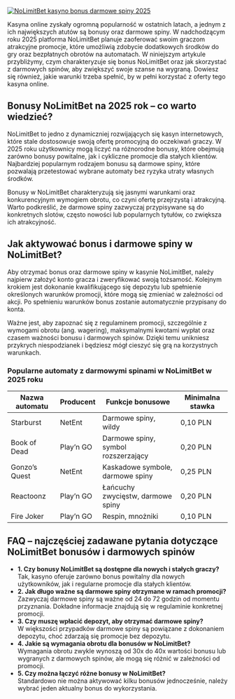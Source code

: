 [![NoLimitBet kasyno bonus darmowe spiny 2025](https://123-caf.pages.dev/gitsignup.png)](https://vrmoo.ru/Bt82HjjY)

<p>Kasyna online zyskały ogromną popularność w ostatnich latach, a jednym z ich największych atutów są bonusy oraz darmowe spiny. W nadchodzącym roku 2025 platforma NoLimitBet planuje zaoferować swoim graczom atrakcyjne promocje, które umożliwią zdobycie dodatkowych środków do gry oraz bezpłatnych obrotów na automatach. W niniejszym artykule przybliżymy, czym charakteryzuje się bonus NoLimitBet oraz jak skorzystać z darmowych spinów, aby zwiększyć swoje szanse na wygraną. Dowiesz się również, jakie warunki trzeba spełnić, by w pełni korzystać z oferty tego kasyna online.</p>  <h2>Bonusy NoLimitBet na 2025 rok – co warto wiedzieć?</h2> <p>NoLimitBet to jedno z dynamiczniej rozwijających się kasyn internetowych, które stale dostosowuje swoją ofertę promocyjną do oczekiwań graczy. W 2025 roku użytkownicy mogą liczyć na różnorodne bonusy, które obejmują zarówno bonusy powitalne, jak i cykliczne promocje dla stałych klientów. Najbardziej popularnym rodzajem bonusu są darmowe spiny, które pozwalają przetestować wybrane automaty bez ryzyka utraty własnych środków.</p> <p>Bonusy w NoLimitBet charakteryzują się jasnymi warunkami oraz konkurencyjnym wymogiem obrotu, co czyni ofertę przejrzystą i atrakcyjną. Warto podkreślić, że darmowe spiny zazwyczaj przypisywane są do konkretnych slotów, często nowości lub popularnych tytułów, co zwiększa ich atrakcyjność.</p>  <h2>Jak aktywować bonus i darmowe spiny w NoLimitBet?</h2> <p>Aby otrzymać bonus oraz darmowe spiny w kasynie NoLimitBet, należy najpierw założyć konto gracza i zweryfikować swoją tożsamość. Kolejnym krokiem jest dokonanie kwalifikującego się depozytu lub spełnienie określonych warunków promocji, które mogą się zmieniać w zależności od akcji. Po spełnieniu warunków bonus zostanie automatycznie przypisany do konta.</p> <p>Ważne jest, aby zapoznać się z regulaminem promocji, szczególnie z wymogami obrotu (ang. wagering), maksymalnymi kwotami wypłat oraz czasem ważności bonusu i darmowych spinów. Dzięki temu unikniesz przykrych niespodzianek i będziesz mógł cieszyć się grą na korzystnych warunkach.</p>  <h3>Popularne automaty z darmowymi spinami w NoLimitBet w 2025 roku</h3> <table>   <thead>     <tr>       <th>Nazwa automatu</th>       <th>Producent</th>       <th>Funkcje bonusowe</th>       <th>Minimalna stawka</th>     </tr>   </thead>   <tbody>     <tr>       <td>Starburst</td>       <td>NetEnt</td>       <td>Darmowe spiny, wildy</td>       <td>0,10 PLN</td>     </tr>     <tr>       <td>Book of Dead</td>       <td>Play’n GO</td>       <td>Darmowe spiny, symbol rozszerzający</td>       <td>0,20 PLN</td>     </tr>     <tr>       <td>Gonzo’s Quest</td>       <td>NetEnt</td>       <td>Kaskadowe symbole, darmowe spiny</td>       <td>0,25 PLN</td>     </tr>     <tr>       <td>Reactoonz</td>       <td>Play’n GO</td>       <td>Łańcuchy zwycięstw, darmowe spiny</td>       <td>0,20 PLN</td>     </tr>     <tr>       <td>Fire Joker</td>       <td>Play’n GO</td>       <td>Respin, mnożniki</td>       <td>0,10 PLN</td>     </tr>   </tbody> </table>  <h2>FAQ – najczęściej zadawane pytania dotyczące NoLimitBet bonusów i darmowych spinów</h2> <ul>   <li><strong>1. Czy bonusy NoLimitBet są dostępne dla nowych i stałych graczy?</strong><br>Tak, kasyno oferuje zarówno bonus powitalny dla nowych użytkowników, jak i regularne promocje dla stałych klientów.</li>   <li><strong>2. Jak długo ważne są darmowe spiny otrzymane w ramach promocji?</strong><br>Zazwyczaj darmowe spiny są ważne od 24 do 72 godzin od momentu przyznania. Dokładne informacje znajdują się w regulaminie konkretnej promocji.</li>   <li><strong>3. Czy muszę wpłacić depozyt, aby otrzymać darmowe spiny?</strong><br>W większości przypadków darmowe spiny są powiązane z dokonaniem depozytu, choć zdarzają się promocje bez depozytu.</li>   <li><strong>4. Jakie są wymagania obrotu dla bonusów w NoLimitBet?</strong><br>Wymagania obrotu zwykle wynoszą od 30x do 40x wartości bonusu lub wygranych z darmowych spinów, ale mogą się różnić w zależności od promocji.</li>   <li><strong>5. Czy można łączyć różne bonusy w NoLimitBet?</strong><br>Standardowo nie można aktywować kilku bonusów jednocześnie, należy wybrać jeden aktualny bonus do wykorzystania.</li> </ul>